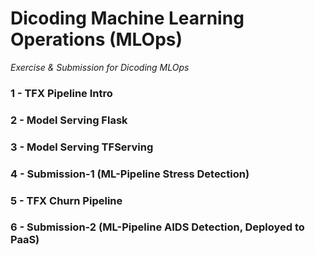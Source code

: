# Dicoding Machine Learning Operations (MLOps)

_Exercise & Submission for Dicoding MLOps_

### 1 - TFX Pipeline Intro

### 2 - Model Serving Flask

### 3 - Model Serving TFServing

### 4 - Submission-1 (ML-Pipeline Stress Detection)

### 5 - TFX Churn Pipeline

### 6 - Submission-2 (ML-Pipeline AIDS Detection, Deployed to PaaS)
